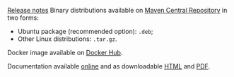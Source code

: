  [Release notes](CHANGELOG.md#MmP)
 Binary distributions available on [Maven Central Repository](http://repo1.maven.org/maven2/org/ow2/authzforce/authzforce-ce-server-dist/M.m.P/) in two forms:
 * Ubuntu package (recommended option): `.deb`;
 * Other Linux distributions: `.tar.gz`.

 Docker image available on [Docker Hub](https://hub.docker.com/r/fiware/authzforce-ce-server/tags/).

 Documentation available [online](http://authzforce-ce-fiware.readthedocs.io/en/release-M.m.P/) and as downloadable [HTML](https://media.readthedocs.org/htmlzip/authzforce-ce-fiware/release-M.m.P/authzforce-ce-fiware.zip) and [PDF](https://media.readthedocs.org/pdf/authzforce-ce-fiware/release-M.m.P/authzforce-ce-fiware.pdf).
